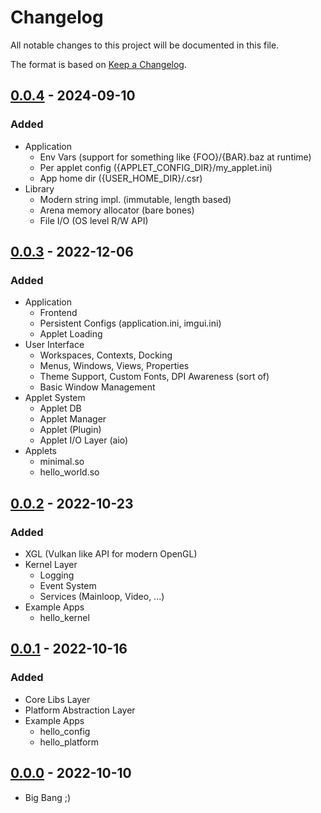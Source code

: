 # Changelog

All notable changes to this project will be documented in this file.

The format is based on [Keep a Changelog](https://keepachangelog.com/en/1.0.0/).

## [0.0.4] - 2024-09-10
### Added
- Application
  - Env Vars (support for something like {FOO}/{BAR}.baz at runtime)
  - Per applet config ({APPLET_CONFIG_DIR}/my_applet.ini)
  - App home dir ({USER_HOME_DIR}/.csr)
- Library
  - Modern string impl. (immutable, length based)
  - Arena memory allocator (bare bones)
  - File I/O (OS level R/W API)

## [0.0.3] - 2022-12-06
### Added
- Application
  - Frontend
  - Persistent Configs (application.ini, imgui.ini)
  - Applet Loading
- User Interface
  - Workspaces, Contexts, Docking
  - Menus, Windows, Views, Properties
  - Theme Support, Custom Fonts, DPI Awareness (sort of)
  - Basic Window Management
- Applet System
  - Applet DB
  - Applet Manager
  - Applet (Plugin)
  - Applet I/O Layer (aio)
- Applets
  - minimal.so
  - hello_world.so

## [0.0.2] - 2022-10-23
### Added
- XGL (Vulkan like API for modern OpenGL)
- Kernel Layer
  - Logging
  - Event System
  - Services (Mainloop, Video, ...)
- Example Apps
  - hello_kernel

## [0.0.1] - 2022-10-16
### Added
- Core Libs Layer
- Platform Abstraction Layer
- Example Apps
  - hello_config
  - hello_platform

## [0.0.0] - 2022-10-10
- Big Bang ;)

[0.0.4]: https://github.com/papa-agoo/csr/compare/v0.0.3...v0.0.4
[0.0.3]: https://github.com/papa-agoo/csr/compare/v0.0.2...v0.0.3
[0.0.2]: https://github.com/papa-agoo/csr/compare/v0.0.1...v0.0.2
[0.0.1]: https://github.com/papa-agoo/csr/compare/v0.0.0...v0.0.1
[0.0.0]: https://github.com/papa-agoo/csr/compare/v0.0.0...v0.0.0
